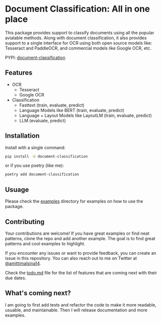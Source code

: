 # Document Classification: All in one place
This package provides support to classify documents using all the popular avialable methods. Along with document classification, it also provides support to a single interface for OCR using both open source models like: Tesseract and PaddleOCR, and commercial models like Google OCR, etc.

PYPI: [document-classification](https://pypi.org/project/document-classification/)

## Features
- OCR
    - Tesseract
    - Google OCR
- Classification
    - Fasttext (train, evaluate, predict)
    - Language Models like BERT (train, evaluate, predict)
    - Language + Layout Models like LayoutLM (train, evaluate, predict)
    - LLM (evaluate, predict)

## Installation
Install with a single command:
```bash
pip install -U document-classification
```
or if you use poetry (like me):
```bash
poetry add document-classification
```

## Usuage
Please check the [examples](https://github.com/amit-timalsina/document_classification/tree/master/examples) directory for examples on how to use the package.

## Contributing

Your contributions are welcome! If you have great examples or find neat patterns, clone the repo and add another example. 
The goal is to find great patterns and cool examples to highlight.

If you encounter any issues or want to provide feedback, you can create an issue in this repository. You can also reach out to me on Twitter at [@amittimalsina14](https://x.com/amittimalsina14).

Check the [todo.md](https://github.com/amit-timalsina/document_classification/blob/master/todo.md) file for the list of features that are coming next with their due dates.

## What's coming next?
I am going to first add tests and refactor the code to make it more readable, usuable, and maintainable. Then I will release documentation and more examples.